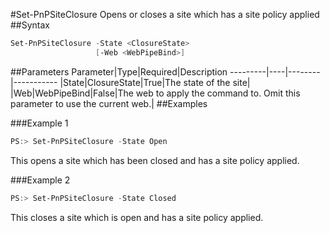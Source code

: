 #Set-PnPSiteClosure
Opens or closes a site which has a site policy applied
##Syntax
```powershell
Set-PnPSiteClosure -State <ClosureState>
                   [-Web <WebPipeBind>]
```


##Parameters
Parameter|Type|Required|Description
---------|----|--------|-----------
|State|ClosureState|True|The state of the site|
|Web|WebPipeBind|False|The web to apply the command to. Omit this parameter to use the current web.|
##Examples

###Example 1
```powershell
PS:> Set-PnPSiteClosure -State Open
```
This opens a site which has been closed and has a site policy applied.

###Example 2
```powershell
PS:> Set-PnPSiteClosure -State Closed
```
This closes a site which is open and has a site policy applied.
